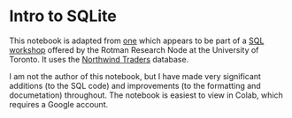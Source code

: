 # Intro to SQLite

This notebook is adapted from [one](https://colab.research.google.com/github/tdmdal/mma-sql/blob/master/docs/SQL_Intro_Sqlite.ipynb) which appears to be part of a [SQL workshop](https://tdmdal.github.io/mma-sql/index.html) offered by the Rotman Research Node 
at the University of Toronto. It uses the [Northwind Traders](https://en.wikiversity.org/wiki/Database_Examples/Northwind) database.

I am not the author of this notebook, but I have made very significant additions (to the SQL code) and improvements (to the formatting and documetation) throughout. The notebook is easiest to view in Colab, which requires a Google account.
